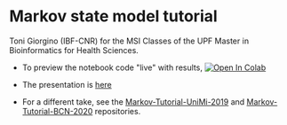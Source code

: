 # Markov state model tutorial

Toni Giorgino (IBF-CNR) for the MSI Classes of the UPF Master in Bioinformatics for Health Sciences.


* To preview the notebook code "live" with results,  [![Open In
Colab](https://colab.research.google.com/assets/colab-badge.svg)](https://colab.research.google.com/github/giorginolab/Markov-Tutorial-BCN-2021/blob/main/demo.html)

* The presentation is [here](markov_msi_2021_p1.pdf) 

* For a different take, see the [Markov-Tutorial-UniMi-2019](https://github.com/giorginolab/Markov-Tutorial-UniMi-2019) and
  [Markov-Tutorial-BCN-2020](https://github.com/giorginolab/Markov-Tutorial-BCN-2020) repositories.
